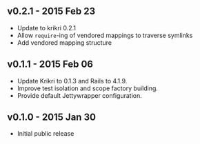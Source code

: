 v0.2.1 - 2015 Feb 23
---

* Update to krikri 0.2.1
* Allow `require`-ing of vendored mappings to traverse symlinks
* Add vendored mapping structure

v0.1.1 - 2015 Feb 06
---

* Update Krikri to 0.1.3 and Rails to 4.1.9.
* Improve test isolation and scope factory building.
* Provide default Jettywrapper configuration.

v0.1.0 - 2015 Jan 30
---

* Initial public release
